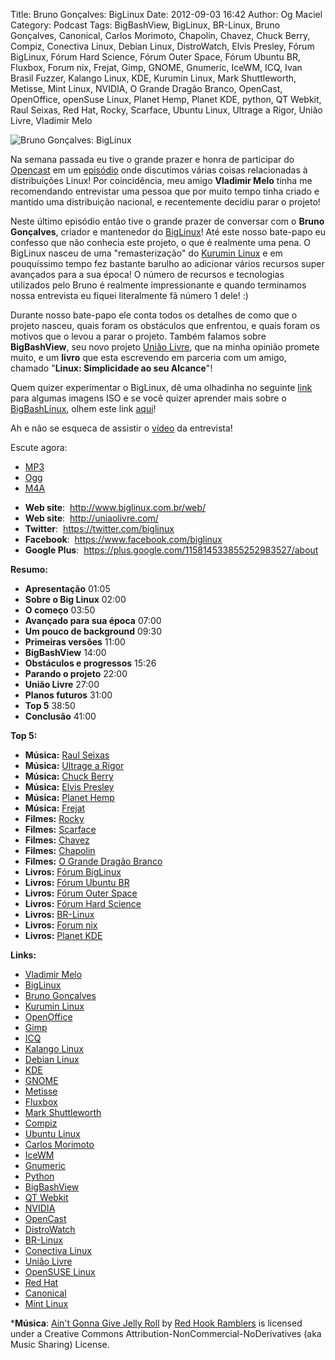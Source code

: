 Title: Bruno Gonçalves: BigLinux
Date: 2012-09-03 16:42
Author: Og Maciel
Category: Podcast
Tags: BigBashView, BigLinux, BR-Linux, Bruno Gonçalves, Canonical, Carlos Morimoto, Chapolin, Chavez, Chuck Berry, Compiz, Conectiva Linux, Debian Linux, DistroWatch, Elvis Presley, Fórum BigLinux, Fórum Hard Science, Fórum Outer Space, Fórum Ubuntu BR, Fluxbox, Forum nix, Frejat, Gimp, GNOME, Gnumeric, IceWM, ICQ, Ivan Brasil Fuzzer, Kalango Linux, KDE, Kurumin Linux, Mark Shuttleworth, Metisse, Mint Linux, NVIDIA, O Grande Dragão Branco, OpenCast, OpenOffice, openSuse Linux, Planet Hemp, Planet KDE, python, QT Webkit, Raul Seixas, Red Hat, Rocky, Scarface, Ubuntu Linux, Ultrage a Rigor, União Livre, Vladimir Melo

![Bruno Gonçalves: BigLinux]({filename}/images/brunogoncalves.jpg)

Na semana passada eu tive o grande prazer e honra de participar do
[Opencast](http://www.ubuntero.com.br/ "http://www.ubuntero.com.br/") em
um
[episódio](http://www.ubuntero.com.br/2012/08/opencast-16-distribuicoes-linux/ "http://www.ubuntero.com.br/2012/08/opencast-16-distribuicoes-linux/")
onde discutimos várias coisas relacionadas à distribuições Linux! Por
coincidência, meu amigo **Vladimir Melo** tinha me recomendando
entrevistar uma pessoa que por muito tempo tinha criado e mantido uma
distribuição nacional, e recentemente decidiu parar o projeto!

Neste último episódio então tive o grande prazer de conversar com o
**Bruno Gonçalves**, criador e mantenedor do
[BigLinux](http://www.biglinux.com.br/web/ "http://www.biglinux.com.br/web/")!
Até este nosso bate-papo eu confesso que não conhecia este projeto, o
que é realmente uma pena. O BigLinux nasceu de uma "remasterização" do
[Kurumin
Linux](http://www.hardware.com.br/kurumin/ "http://www.hardware.com.br/kurumin/")
e em pouquíssimo tempo fez bastante barulho ao adicionar vários recursos
super avançados para a sua época! O número de recursos e tecnologias
utilizados pelo Bruno é realmente impressionante e quando terminamos
nossa entrevista eu fiquei literalmente fã número 1 dele! :)

Durante nosso bate-papo ele conta todos os detalhes de como que o
projeto nasceu, quais foram os obstáculos que enfrentou, e quais foram
os motivos que o levou a parar o projeto. Também falamos sobre
**BigBashView**, seu novo projeto [União
Livre](http://uniaolivre.com/ "http://uniaolivre.com/"), que na minha
opinião promete muito, e um **livro** que esta escrevendo em parceria
com um amigo, chamado "**Linux: Simplicidade ao seu Alcance**"!

Quem quizer experimentar o BigLinux, dê uma olhadinha no seguinte
[link](http://www.las.ic.unicamp.br/pub/biglinux/ "http://www.las.ic.unicamp.br/pub/biglinux/")
para algumas imagens ISO e se você quizer aprender mais sobre o
[BigBashLinux](http://code.google.com/p/bigbashview/ "http://code.google.com/p/bigbashview/"),
olhem este link
[aqui](http://biglinux.com.br/forum/viewforum.php?f=62 "http://biglinux.com.br/forum/viewforum.php?f=62")!

Ah e não se esqueca de assistir o
[vídeo](http://www.youtube.com/watch?v=lpDNGGOw_tY&feature=g-all-u "http://www.youtube.com/watch?v=lpDNGGOw_tY&feature=g-all-u")
da entrevista!

Escute agora:
* [MP3](http://downloads.ogmaciel.com/castalio-podcast-44.mp3)
* [Ogg](http://downloads.ogmaciel.com/castalio-podcast-44.ogg)
* [M4A](http://downloads.ogmaciel.com/castalio-podcast-44.m4a)

-   **Web site**:  <http://www.biglinux.com.br/web/>
-   **Web site**:  <http://uniaolivre.com/>
-   **Twitter**:  <https://twitter.com/biglinux>
-   **Facebook**:  <https://www.facebook.com/biglinux>
-   **Google Plus**:
     <https://plus.google.com/115814533855252983527/about>

**Resumo:**

-   **Apresentação** 01:05
-   **Sobre o Big Linux** 02:00
-   **O começo** 03:50
-   **Avançado para sua época** 07:00
-   **Um pouco de background** 09:30
-   **Primeiras versões** 11:00
-   **BigBashView** 14:00
-   **Obstáculos e progressos** 15:26
-   **Parando o projeto** 22:00
-   **União Livre** 27:00
-   **Planos futuros** 31:00
-   **Top 5** 38:50
-   **Conclusão** 41:00

**Top 5:**

-   **Música:** [Raul Seixas](http://www.last.fm/search?q=Raul+Seixas)
-   **Música:** [Ultrage a
    Rigor](http://www.last.fm/search?q=Ultrage+a+Rigor)
-   **Música:** [Chuck Berry](http://www.last.fm/search?q=Chuck+Berry)
-   **Música:** [Elvis
    Presley](http://www.last.fm/search?q=Elvis+Presley)
-   **Música:** [Planet Hemp](http://www.last.fm/search?q=Planet+Hemp)
-   **Música:** [Frejat](http://www.last.fm/search?q=Frejat)
-   **Filmes:** [Rocky](http://www.imdb.com/find?s=all&q=Rocky)
-   **Filmes:** [Scarface](http://www.imdb.com/find?s=all&q=Scarface)
-   **Filmes:** [Chavez](http://www.imdb.com/find?s=all&q=Chavez)
-   **Filmes:** [Chapolin](http://www.imdb.com/find?s=all&q=Chapolin)
-   **Filmes:** [O Grande Dragão
    Branco](http://www.imdb.com/find?s=all&q=O+Grande+Dragão+Branco)
-   **Livros:** [Fórum
    BigLinux](http://www.amazon.com/s/ref=nb_sb_noss?url=search-alias%3Dstripbooks&field-keywords=Fórum+BigLinux)
-   **Livros:** [Fórum Ubuntu
    BR](http://www.amazon.com/s/ref=nb_sb_noss?url=search-alias%3Dstripbooks&field-keywords=Fórum+Ubuntu+BR)
-   **Livros:** [Fórum Outer
    Space](http://www.amazon.com/s/ref=nb_sb_noss?url=search-alias%3Dstripbooks&field-keywords=Fórum+Outer+Space)
-   **Livros:** [Fórum Hard
    Science](http://www.amazon.com/s/ref=nb_sb_noss?url=search-alias%3Dstripbooks&field-keywords=Fórum+Hard+Science)
-   **Livros:**
    [BR-Linux](http://www.amazon.com/s/ref=nb_sb_noss?url=search-alias%3Dstripbooks&field-keywords=BR-Linux)
-   **Livros:** [Forum
    nix](http://www.amazon.com/s/ref=nb_sb_noss?url=search-alias%3Dstripbooks&field-keywords=Forum+nix)
-   **Livros:** [Planet
    KDE](http://www.amazon.com/s/ref=nb_sb_noss?url=search-alias%3Dstripbooks&field-keywords=Planet+KDE)

**Links:**

-   [Vladimir Melo](https://duckduckgo.com/?q=Vladimir+Melo)
-   [BigLinux](https://duckduckgo.com/?q=BigLinux)
-   [Bruno Gonçalves](https://duckduckgo.com/?q=Bruno+Gonçalves)
-   [Kurumin Linux](https://duckduckgo.com/?q=Kurumin+Linux)
-   [OpenOffice](https://duckduckgo.com/?q=OpenOffice)
-   [Gimp](https://duckduckgo.com/?q=Gimp)
-   [ICQ](https://duckduckgo.com/?q=ICQ)
-   [Kalango Linux](https://duckduckgo.com/?q=Kalango+Linux)
-   [Debian Linux](https://duckduckgo.com/?q=Debian+Linux)
-   [KDE](https://duckduckgo.com/?q=KDE)
-   [GNOME](https://duckduckgo.com/?q=GNOME)
-   [Metisse](https://duckduckgo.com/?q=Metisse)
-   [Fluxbox](https://duckduckgo.com/?q=Fluxbox)
-   [Mark Shuttleworth](https://duckduckgo.com/?q=Mark+Shuttleworth)
-   [Compiz](https://duckduckgo.com/?q=Compiz)
-   [Ubuntu Linux](https://duckduckgo.com/?q=Ubuntu+Linux)
-   [Carlos Morimoto](https://duckduckgo.com/?q=Carlos+Morimoto)
-   [IceWM](https://duckduckgo.com/?q=IceWM)
-   [Gnumeric](https://duckduckgo.com/?q=Gnumeric)
-   [Python](https://duckduckgo.com/?q=Python)
-   [BigBashView](https://duckduckgo.com/?q=BigBashView)
-   [QT Webkit](https://duckduckgo.com/?q=QT+Webkit)
-   [NVIDIA](https://duckduckgo.com/?q=NVIDIA)
-   [OpenCast](https://duckduckgo.com/?q=OpenCast)
-   [DistroWatch](https://duckduckgo.com/?q=DistroWatch)
-   [BR-Linux](https://duckduckgo.com/?q=BR-Linux)
-   [Conectiva Linux](https://duckduckgo.com/?q=Conectiva+Linux)
-   [União Livre](https://duckduckgo.com/?q=União+Livre)
-   [OpenSUSE Linux](https://duckduckgo.com/?q=OpenSUSE+Linux)
-   [Red Hat](https://duckduckgo.com/?q=Red+Hat)
-   [Canonical](https://duckduckgo.com/?q=Canonical)
-   [Mint Linux](https://duckduckgo.com/?q=Mint+Linux)

***Música**: [Ain't Gonna Give Jelly
Roll](http://freemusicarchive.org/music/Red_Hook_Ramblers/Live__WFMU_on_Antique_Phonograph_Music_Program_with_MAC_Feb_8_2011/Red_Hook_Ramblers_-_12_-_Aint_Gonna_Give_Jelly_Roll)
by [Red Hook Ramblers](http://www.redhookramblers.com/) is licensed under a Creative Commons
Attribution-NonCommercial-NoDerivatives (aka Music Sharing) License.
